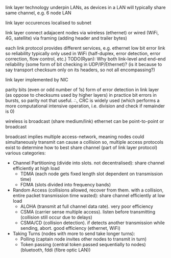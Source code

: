 <!-- SPDX-License-Identifier: zlib-acknowledgement -->

link layer technology underpin LANs, as devices in a LAN will typically share same channel, e.g. 6 node LAN

link layer occurences localised to subnet

link layer connect adajacent nodes via wireless (ethernet) or wired (WiFi, 4G, satellite) via framing (adding header and trailer bytes)

each link protocol provides different services, e.g. ethernet low bit error link so reliability typically only used in WiFi
(half-duplex, error detection, error correction, flow control, etc.)
TODO(Ryan): Why both link-level and end-end reliability (some form of bit checking in UDP/IP/Ethernet)?
(is it because to say transport checksum only on its headers, so not all encompassing?)

link layer implemented by NIC

parity bits (even or odd number of 1s) form of error detection in link layer (as oppose to checksums used by higher layers)
in practice bit errors in bursts, so parity not that useful.
∴, CRC is widely used (which performs a more computational intensive operation, i.e. division and check if remainder is 0)

wireless is broadcast (share medium/link)
ethernet can be point-to-point or broadcast

broadcast implies multiple access-network, meaning nodes could simultaneously transmit can cause a collision
so, multiple access protocols exist to determine how to best share channel (part of link layer protocol)
various categories:
* Channel Partitioning (divide into slots. not decentralised):
share channel efficiently at high load
  - TDMA (each node gets fixed length slot dependent on transmission time)
  - FDMA (slots divided into frequency bands)
* Random Access (collisions allowed, recover from them. with a collision, entire packet transmission time wasted): 
share channel efficiently at low load
  - ALOHA (transmit at full channel data rate). very poor efficiency
  - CSMA (carrier sense multiple access). listen before transmitting (collision still occur due to delays)
  - CSMA/CD (collision detection). if detects another transmission while sending, abort. good efficiency
  (ethernet, WiFi)
* Taking Turns (nodes with more to send take longer turns):
  - Polling (captain node invites other nodes to transmit in turn) 
  - Token passing (central token passed sequentially to nodes)
  (bluetooth, fddi (fibre optic LAN))
